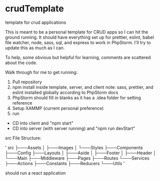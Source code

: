 # crudTemplate
template for crud applications

This is meant to be a personal template for CRUD apps so I can hit the ground running. It should have everything set up for 
prettier, eslint, babel file watcher, node, sass, sql, and express to work in PhpStorm. I'll try to update this as much as I can.

To help, some obvious but helpful for learning, comments are scattered about the code.

Walk through for me to get running:

1. Pull repository 
2. npm install inside template, server, and client
 note: sass, prettier, and eslint installed globally according to PhpStorm docs
3. PhpStorm should fill in blanks as it has a .idea folder for setting reference
4. Setup XAMMP (current personal preference)
5. run 
- CD into client and "npm start"
- CD into server (with server running) and "npm run devStart"

src File Structure:

'
src
├───Assets
│   ├───Images
│   └───Styles
├───Components
├───Config
├───Layouts
│   ├───Aside
│   ├───Footer
│   ├───Header
│   └───Main
├───Middleware
├───Pages
├───Routes
└───Services
    ├───Actions
    ├───Constants
    ├───Reducers
    └───Utils
'

should run a react application

